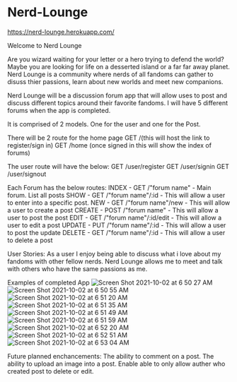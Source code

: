 # Nerd-Lounge

https://nerd-lounge.herokuapp.com/

Welcome to Nerd Lounge

Are you wizard waiting for your letter or a hero trying to defend the world? Maybe you are looking for life on a desserted island or a far far away planet. Nerd Lounge is a community where nerds of all fandoms can gather to disuss thier passions, learn about new worlds and meet new companions.

Nerd Lounge will be a discussion forum app that will allow uses to post and discuss different topics around their favorite fandoms. I will have 5 different forums when the app is completed.

It is comprised of  2 models. One for the user and one for the Post.

There will be 2 route for the home page
GET /(this will host the link to register/sign in)
GET /home (once signed in this will show the index of forums)

The user route will have the below:
GET /user/register
GET /user/signin
GET /user/signout

Each Forum has the below routes:
INDEX - GET /"forum name" - Main forum. List all posts
SHOW - GET /"forum name"/:id - This will allow a user to enter into a specific post.
NEW - GET /"forum name"/new - This will allow a user to create a post
CREATE - POST /"forum name" - This will allow a user to post the post
EDIT - GET /"forum name"/:id/edit - This will allow a user to edit a post
UPDATE - PUT /"forum name"/:id - This will allow a user to post the update
DELETE - GET /"forum name"/:id - This will allow a user to delete a post

User Stories:
As a user I enjoy being able to discuss what i love about my fandoms with other fellow nerds. Nerd Lounge allows me to meet and talk with others who have the same passions as me.

Examples of completed App
![Screen Shot 2021-10-02 at 6 50 27 AM](https://user-images.githubusercontent.com/85913543/135719733-a01aa428-90b9-4241-8814-d7e3be336bd4.png)
![Screen Shot 2021-10-02 at 6 50 55 AM](https://user-images.githubusercontent.com/85913543/135719772-e8e6bf14-6cab-4da0-be21-769bade18838.png)
![Screen Shot 2021-10-02 at 6 51 20 AM](https://user-images.githubusercontent.com/85913543/135719776-3c6fc9b5-81c8-4ba1-8d02-88556b5e729b.png)
![Screen Shot 2021-10-02 at 6 51 35 AM](https://user-images.githubusercontent.com/85913543/135719779-427ea222-478f-4485-9ba9-96d97397d324.png)
![Screen Shot 2021-10-02 at 6 51 49 AM](https://user-images.githubusercontent.com/85913543/135719781-215e1f7f-d75d-4225-a214-5c2ea49fe7c0.png)
![Screen Shot 2021-10-02 at 6 51 59 AM](https://user-images.githubusercontent.com/85913543/135719784-72a17dea-38ed-439d-b7f9-18e12ee9f602.png)
![Screen Shot 2021-10-02 at 6 52 20 AM](https://user-images.githubusercontent.com/85913543/135719788-d1c32226-66fa-4322-98fb-b8ee54d64567.png)
![Screen Shot 2021-10-02 at 6 52 51 AM](https://user-images.githubusercontent.com/85913543/135719792-8d9af447-2dda-4226-8417-eea9edd6d6ce.png)
![Screen Shot 2021-10-02 at 6 53 04 AM](https://user-images.githubusercontent.com/85913543/135719795-dea07118-f24d-4c55-99f2-ab0f06d083ff.png)

Future planned enchancements:
The ability to comment on a post.
The ability to upload an image into a post.
Enable able to only allow auther who created post to delete or edit.
